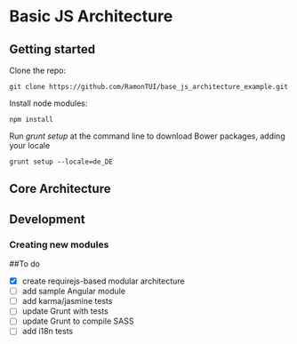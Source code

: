 # Basic JS Architecture

## Getting started

Clone the repo:

```
git clone https://github.com/RamonTUI/base_js_architecture_example.git
```

Install node modules:

```
npm install
```

Run *grunt setup* at the command line to download Bower packages, adding your locale 

```
grunt setup --locale=de_DE
```


## Core Architecture



## Development

### Creating new modules

##To do

- [x] create requirejs-based modular architecture
- [ ] add sample Angular module
- [ ] add karma/jasmine tests 
- [ ] update Grunt with tests
- [ ] update Grunt to compile SASS
- [ ] add i18n tests